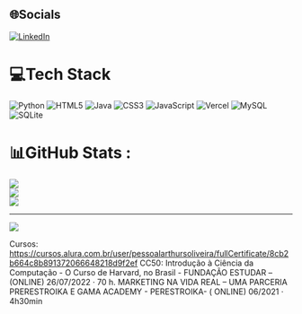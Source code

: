 
## 🌐Socials
[![LinkedIn](https://img.shields.io/badge/LinkedIn-%230077B5.svg?logo=linkedin&logoColor=white)](https://linkedin.com/in/https://www.linkedin.com/in/arthur-oliveira-487890241/) 

# 💻Tech Stack
![Python](https://img.shields.io/badge/python-3670A0?style=for-the-badge&logo=python&logoColor=ffdd54) ![HTML5](https://img.shields.io/badge/html5-%23E34F26.svg?style=for-the-badge&logo=html5&logoColor=white) ![Java](https://img.shields.io/badge/java-%23ED8B00.svg?style=for-the-badge&logo=java&logoColor=white) ![CSS3](https://img.shields.io/badge/css3-%231572B6.svg?style=for-the-badge&logo=css3&logoColor=white)  ![JavaScript](https://img.shields.io/badge/javascript-%23323330.svg?style=for-the-badge&logo=javascript&logoColor=%23F7DF1E) ![Vercel](https://img.shields.io/badge/vercel-%23000000.svg?style=for-the-badge&logo=vercel&logoColor=white) ![MySQL](https://img.shields.io/badge/mysql-%2300f.svg?style=for-the-badge&logo=mysql&logoColor=white) ![SQLite](https://img.shields.io/badge/sqlite-%2307405e.svg?style=for-the-badge&logo=sqlite&logoColor=white)
# 📊GitHub Stats :
![](https://github-readme-stats.vercel.app/api?username=ArthurSantosOliveira&theme=radical&hide_border=false&include_all_commits=false&count_private=false)<br/>
![](https://github-readme-streak-stats.herokuapp.com/?user=ArthurSantosOliveira&theme=radical&hide_border=false)<br/>
![](https://github-readme-stats.vercel.app/api/top-langs/?username=ArthurSantosOliveira&theme=radical&hide_border=false&include_all_commits=false&count_private=false&layout=compact)

---
[![](https://visitcount.itsvg.in/api?id=ArthurSantosOliveira&icon=0&color=0)](https://visitcount.itsvg.in)

Cursos: 
https://cursos.alura.com.br/user/pessoalarthursoliveira/fullCertificate/8cb2b664c8b891372066648218d9f2ef
CC50: Introdução à Ciência da Computação - O Curso de 
Harvard, no Brasil - FUNDAÇÃO ESTUDAR –(ONLINE) 
26/07/2022 · 70 h.
MARKETING NA VIDA REAL – UMA PARCERIA PRERESTROIKA 
E GAMA ACADEMY - PERESTROIKA- ( ONLINE) 06/2021 · 
4h30min
